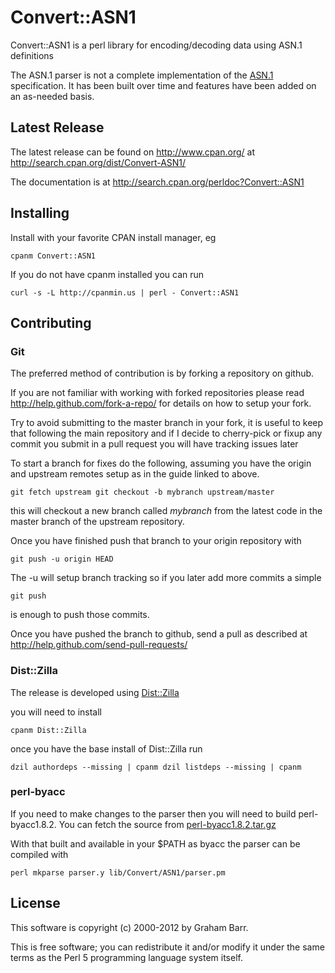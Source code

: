 # Convert::ASN1

Convert::ASN1 is a perl library for encoding/decoding data using
ASN.1 definitions

The ASN.1 parser is not a complete implementation of the
[ASN.1](http://www.itu.int/ITU-T/studygroups/com17/languages/X.680-0207.pdf)
specification. It has been built over time and features have been
added on an as-needed basis.

## Latest Release

The latest release can be found on http://www.cpan.org/ at
http://search.cpan.org/dist/Convert-ASN1/

The documentation is at http://search.cpan.org/perldoc?Convert::ASN1

## Installing

Install with your favorite CPAN install manager, eg

    cpanm Convert::ASN1

If you do not have cpanm installed you can run

    curl -s -L http://cpanmin.us | perl - Convert::ASN1

## Contributing

### Git

The preferred method of contribution is by forking a repository on
github.

If you are not familiar with working with forked repositories please
read http://help.github.com/fork-a-repo/ for details on how to setup
your fork.

Try to avoid submitting to the master branch in your fork, it is
useful to keep that following the main repository and if I decide
to cherry-pick or fixup any commit you submit in a pull request you
will have tracking issues later

To start a branch for fixes do the following, assuming you have the
origin and upstream remotes setup as in the guide linked to above.

    git fetch upstream git checkout -b mybranch upstream/master

this will checkout a new branch called _mybranch_ from the latest
code in the master branch of the upstream repository.

Once you have finished push that branch to your origin repository
with

    git push -u origin HEAD

The -u will setup branch tracking so if you later add more commits
a simple

    git push

is enough to push those commits.

Once you have pushed the branch to github, send a pull as described
at http://help.github.com/send-pull-requests/

### Dist::Zilla

The release is developed using
[Dist::Zilla](http://search.cpan.org/perldoc?Dist::Zilla)

you will need to install

    cpanm Dist::Zilla

once you have the base install of Dist::Zilla run

    dzil authordeps --missing | cpanm dzil listdeps --missing | cpanm

### perl-byacc

If you need to make changes to the parser then you will need to
build perl-byacc1.8.2. You can fetch the source from
[perl-byacc1.8.2.tar.gz](http://www.cpan.org/src/misc/perl-byacc1.8.2.tar.gz)

With that built and available in your $PATH as byacc the parser can
be compiled with

    perl mkparse parser.y lib/Convert/ASN1/parser.pm

## License

This software is copyright (c) 2000-2012 by Graham Barr.

This is free software; you can redistribute it and/or modify it under
the same terms as the Perl 5 programming language system itself.

